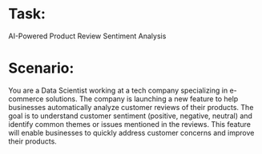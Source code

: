 # Task: 
AI-Powered Product Review Sentiment Analysis
# Scenario:
You are a Data Scientist working at a tech company specializing in e-commerce solutions. The company is launching a new feature to help businesses automatically
analyze customer reviews of their products. The goal is to understand customer sentiment (positive, negative, neutral) and identify common themes or issues
mentioned in the reviews. This feature will enable businesses to quickly address customer concerns and improve their products.

